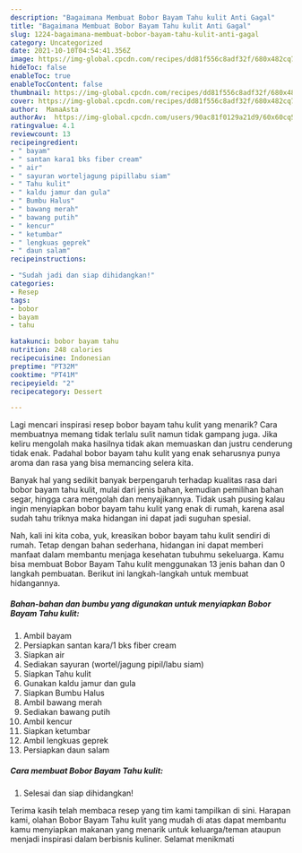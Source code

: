 ```yaml
---
description: "Bagaimana Membuat Bobor Bayam Tahu kulit Anti Gagal"
title: "Bagaimana Membuat Bobor Bayam Tahu kulit Anti Gagal"
slug: 1224-bagaimana-membuat-bobor-bayam-tahu-kulit-anti-gagal
category: Uncategorized
date: 2021-10-10T04:54:41.356Z
image: https://img-global.cpcdn.com/recipes/dd81f556c8adf32f/680x482cq70/bobor-bayam-tahu-kulit-foto-resep-utama.jpg
hideToc: false
enableToc: true
enableTocContent: false
thumbnail: https://img-global.cpcdn.com/recipes/dd81f556c8adf32f/680x482cq70/bobor-bayam-tahu-kulit-foto-resep-utama.jpg
cover: https://img-global.cpcdn.com/recipes/dd81f556c8adf32f/680x482cq70/bobor-bayam-tahu-kulit-foto-resep-utama.jpg
author:  MamaAsta
authorAv:  https://img-global.cpcdn.com/users/90ac81f0129a21d9/60x60cq50/avatar.jpg
ratingvalue: 4.1
reviewcount: 13
recipeingredient:
- " bayam"
- " santan kara1 bks fiber cream"
- " air"
- " sayuran worteljagung pipillabu siam"
- " Tahu kulit"
- " kaldu jamur dan gula"
- " Bumbu Halus"
- " bawang merah"
- " bawang putih"
- " kencur"
- " ketumbar"
- " lengkuas geprek"
- " daun salam"
recipeinstructions:

- "Sudah jadi dan siap dihidangkan!"
categories:
- Resep
tags:
- bobor
- bayam
- tahu

katakunci: bobor bayam tahu 
nutrition: 248 calories
recipecuisine: Indonesian
preptime: "PT32M"
cooktime: "PT41M"
recipeyield: "2"
recipecategory: Dessert

---
```



Lagi mencari inspirasi resep bobor bayam tahu kulit yang menarik? Cara membuatnya memang tidak terlalu sulit namun tidak gampang juga. Jika keliru mengolah maka hasilnya tidak akan memuaskan dan justru cenderung tidak enak. Padahal bobor bayam tahu kulit yang enak seharusnya punya aroma dan rasa yang bisa memancing selera kita.


Banyak hal yang sedikit banyak berpengaruh terhadap kualitas rasa dari bobor bayam tahu kulit, mulai dari jenis bahan, kemudian pemilihan bahan segar, hingga cara mengolah dan menyajikannya. Tidak usah pusing kalau ingin menyiapkan bobor bayam tahu kulit yang enak di rumah, karena asal sudah tahu triknya maka hidangan ini dapat jadi suguhan spesial.




Nah, kali ini kita coba, yuk, kreasikan bobor bayam tahu kulit sendiri di rumah. Tetap dengan bahan sederhana, hidangan ini dapat memberi manfaat dalam membantu menjaga kesehatan tubuhmu sekeluarga. Kamu bisa membuat Bobor Bayam Tahu kulit menggunakan 13 jenis bahan dan 0 langkah pembuatan. Berikut ini langkah-langkah untuk membuat hidangannya.

<!--inarticleads1-->

##### Bahan-bahan dan bumbu yang digunakan untuk menyiapkan Bobor Bayam Tahu kulit:

1. Ambil  bayam
1. Persiapkan  santan kara/1 bks fiber cream
1. Siapkan  air
1. Sediakan  sayuran (wortel/jagung pipil/labu siam)
1. Siapkan  Tahu kulit
1. Gunakan  kaldu jamur dan gula
1. Siapkan  Bumbu Halus
1. Ambil  bawang merah
1. Sediakan  bawang putih
1. Ambil  kencur
1. Siapkan  ketumbar
1. Ambil  lengkuas geprek
1. Persiapkan  daun salam




<!--inarticleads2-->

##### Cara membuat Bobor Bayam Tahu kulit:


1. Selesai dan siap dihidangkan!



Terima kasih telah membaca resep yang tim kami tampilkan di sini. Harapan kami, olahan Bobor Bayam Tahu kulit yang mudah di atas dapat membantu kamu menyiapkan makanan yang menarik untuk keluarga/teman ataupun menjadi inspirasi dalam berbisnis kuliner. Selamat menikmati
